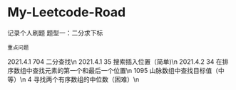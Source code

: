 # My-Leetcode-Road
记录个人刷题
题型一：二分求下标

    重点问题

2021.4.1  704 	二分查找\n
2021.4.1  35 	搜索插入位置（简单)\n
2021.4.2  34 	在排序数组中查找元素的第一个和最后一个位置\n
1095 	山脉数组中查找目标值（中等）\n
4 	寻找两个有序数组的中位数（困难）\n
